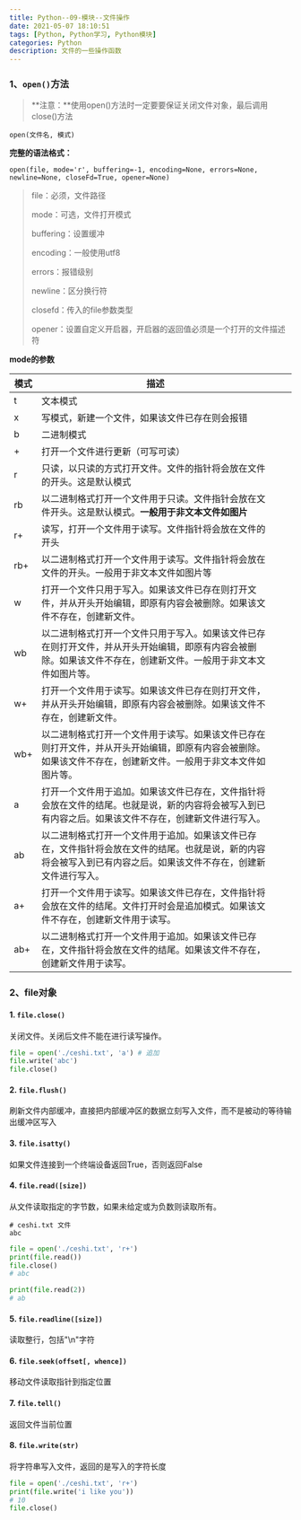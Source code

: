```yaml
---
title: Python--09-模块--文件操作
date: 2021-05-07 18:10:51
tags: [Python, Python学习, Python模块]
categories: Python
description: 文件的一些操作函数
---
```

### 1、`open()`方法

> **注意：**使用open()方法时一定要要保证关闭文件对象，最后调用close()方法

`open(文件名, 模式)`

**完整的语法格式：**

`open(file, mode='r', buffering=-1, encoding=None, errors=None, newline=None, closeFd=True, opener=None)`

> file：必须，文件路径
>
> mode：可选，文件打开模式
>
> buffering：设置缓冲
>
> encoding：一般使用utf8
>
> errors：报错级别
>
> newline：区分换行符
>
> closefd：传入的file参数类型
>
> opener：设置自定义开启器，开启器的返回值必须是一个打开的文件描述符

**mode的参数**

| 模式 | 描述                                                         |      |      |
| ---- | ------------------------------------------------------------ | ---- | ---- |
| t    | 文本模式                                                     |      |      |
| x    | 写模式，新建一个文件，如果该文件已存在则会报错               |      |      |
| b    | 二进制模式                                                   |      |      |
| +    | 打开一个文件进行更新（可写可读）                             |      |      |
| r    | 只读，以只读的方式打开文件。文件的指针将会放在文件的开头。这是默认模式 |      |      |
| rb   | 以二进制格式打开一个文件用于只读。文件指针会放在文件开头。这是默认模式。**一般用于非文本文件如图片** |      |      |
| r+   | 读写，打开一个文件用于读写。文件指针将会放在文件的开头       |      |      |
| rb+  | 以二进制格式打开一个文件用于读写。文件指针将会放在文件的开头。一般用于非文本文件如图片等 |      |      |
| w    | 打开一个文件只用于写入。如果该文件已存在则打开文件，并从开头开始编辑，即原有内容会被删除。如果该文件不存在，创建新文件。 |      |      |
| wb   | 以二进制格式打开一个文件只用于写入。如果该文件已存在则打开文件，并从开头开始编辑，即原有内容会被删除。如果该文件不存在，创建新文件。一般用于非文本文件如图片等。 |      |      |
| w+   | 打开一个文件用于读写。如果该文件已存在则打开文件，并从开头开始编辑，即原有内容会被删除。如果该文件不存在，创建新文件。 |      |      |
| wb+  | 以二进制格式打开一个文件用于读写。如果该文件已存在则打开文件，并从开头开始编辑，即原有内容会被删除。如果该文件不存在，创建新文件。一般用于非文本文件如图片等。 |      |      |
| a    | 打开一个文件用于追加。如果该文件已存在，文件指针将会放在文件的结尾。也就是说，新的内容将会被写入到已有内容之后。如果该文件不存在，创建新文件进行写入。 |      |      |
| ab   | 以二进制格式打开一个文件用于追加。如果该文件已存在，文件指针将会放在文件的结尾。也就是说，新的内容将会被写入到已有内容之后。如果该文件不存在，创建新文件进行写入。 |      |      |
| a+   | 打开一个文件用于读写。如果该文件已存在，文件指针将会放在文件的结尾。文件打开时会是追加模式。如果该文件不存在，创建新文件用于读写。 |      |      |
| ab+  | 以二进制格式打开一个文件用于追加。如果该文件已存在，文件指针将会放在文件的结尾。如果该文件不存在，创建新文件用于读写。 |      |      |

### 2、file对象

#### 1. `file.close()`

关闭文件。关闭后文件不能在进行读写操作。

```python
file = open('./ceshi.txt', 'a') # 追加
file.write('abc')
file.close()
```

#### 2. `file.flush()`

刷新文件内部缓冲，直接把内部缓冲区的数据立刻写入文件，而不是被动的等待输出缓冲区写入

#### 3. `file.isatty()`

如果文件连接到一个终端设备返回True，否则返回False

#### 4. `file.read([size])`

从文件读取指定的字节数，如果未给定或为负数则读取所有。

```text
# ceshi.txt 文件
abc
```

```python
file = open('./ceshi.txt', 'r+')
print(file.read())
file.close()
# abc

print(file.read(2))
# ab
```

#### 5. `file.readline([size])`

读取整行，包括"\n"字符

#### 6. `file.seek(offset[, whence])`

移动文件读取指针到指定位置

#### 7. `file.tell()`

返回文件当前位置

#### 8. `file.write(str)`

将字符串写入文件，返回的是写入的字符长度

```python
file = open('./ceshi.txt', 'r+')
print(file.write('i like you'))
# 10
file.close()
```

